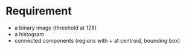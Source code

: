 # Requirement
- a binary image (threshold at 128)
- a histogram
- connected components (regions with + at centroid, bounding box)